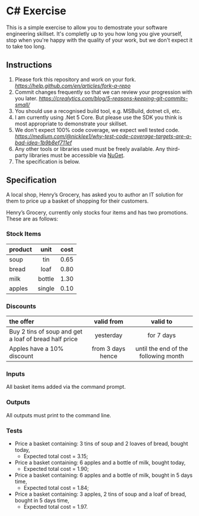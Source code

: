 # C# Exercise

This is a simple exercise to allow you to demostrate your software engineering skillset. It's completly up to you how long you give yourself, stop when you're happy with the quality of your work, but we don't expect it to take too long.

## Instructions

1. Please fork this repository and work on your fork.
   _https://help.github.com/en/articles/fork-a-repo_
2. Commit changes frequently so that we can review your progression with you later.
   _https://crealytics.com/blog/5-reasons-keeping-git-commits-small/_
3. You should use a recognised build tool, e.g. MSBuild, dotnet cli, etc.
4. I am currently using .Net 5 Core. But please use the SDK you think is most appropriate to demonstrate your skillset.
5. We don't expect 100% code coverage, we expect well tested code.
   _https://medium.com/@nicklee1/why-test-code-coverage-targets-are-a-bad-idea-1b9b8ef711ef_
6. Any other tools or libraries used must be freely available. Any third-party libraries must be accessible via [NuGet](https://www.nuget.org/).
7. The specification is below.

## Specification

A local shop, Henry’s Grocery, has asked you to author an IT solution for them to price up a basket of shopping for their customers.

Henry’s Grocery, currently only stocks four items and has two promotions. These are as follows:

### Stock Items

| **product** | **unit** | **cost** |
| :---------- | :------: | :------: |
| soup        |   tin    |   0.65   |
| bread       |   loaf   |   0.80   |
| milk        |  bottle  |   1.30   |
| apples      |  single  |   0.10   |

### Discounts

| **the offer**                                         |  **valid from**   |             **valid to**             |
| :---------------------------------------------------- | :---------------: | :----------------------------------: |
| Buy 2 tins of soup and get a loaf of bread half price |     yesterday     |              for 7 days              |
| Apples have a 10% discount                            | from 3 days hence | until the end of the following month |

### Inputs

All basket items added via the command prompt.

### Outputs

All outputs must print to the command line.

### Tests

- Price a basket containing: 3 tins of soup and 2 loaves of bread, bought today,
  - Expected total cost = 3.15;
- Price a basket containing: 6 apples and a bottle of milk, bought today,
  - Expected total cost = 1.90;
- Price a basket containing: 6 apples and a bottle of milk, bought in 5 days time,
  - Expected total cost = 1.84;
- Price a basket containing: 3 apples, 2 tins of soup and a loaf of bread, bought in 5 days time,
  - Expected total cost = 1.97.
